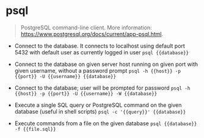 # psql
> PostgreSQL command-line client.
> More information: <https://www.postgresql.org/docs/current/app-psql.html>.

- Connect to the database. It connects to localhost using default port 5432 with default user as currently logged in user
`psql {{database}}`

- Connect to the database on given server host running on given port with given username, without a password prompt
`psql -h {{host}} -p {{port}} -U {{username}} {{database}}`

- Connect to the database; user will be prompted for password
`psql -h {{host}} -p {{port}} -U {{username}} -W {{database}}`

- Execute a single SQL query or PostgreSQL command on the given database (useful in shell scripts)
`psql -c '{{query}}' {{database}}`

- Execute commands from a file on the given database
`psql {{database}} -f {{file.sql}}`
